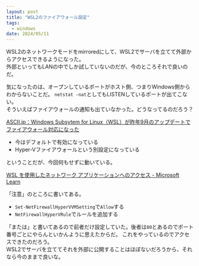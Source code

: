 ```yaml
---
layout: post
title: "WSL2のファイアウォール設定"
tags:
  - windows
date: 2024/05/11
---
```


WSL2のネットワークモードをmirroredにして、WSL2でサーバを立てて外部からアクセスできるようになった。  
外部といってもLANの中でしか試していないのだが、今のところそれで良いのだ。  

気になったのは、オープンしているポートがホスト側、つまりWindows側からわからないことだ。
`netstat -nat`としてもLISTENしているポートが出てこない。  
そういえばファイアウォールの通知も出ていなかった。どうなってるのだろう？

[ASCII.jp：Windows Subsytem for Linux（WSL）が昨年9月のアップデートでファイアウォール対応になった](https://ascii.jp/elem/000/004/179/4179292/)

* 今はデフォルトで有効になっている
* Hyper-Vファイアウォールという別設定になっている

ということだが、今回何もせずに動いている。

[WSL を使用したネットワーク アプリケーションへのアクセス - Microsoft Learn](https://learn.microsoft.com/ja-jp/windows/wsl/networking#mirrored-mode-networking)

「注意」のところに書いてある。

* `Set-NetFirewallHyperVVMSetting`で`Allow`する
* `NetFirewallHyperVRule`でルールを追加する

「または」と書いてあるので前者だけ設定していた。後者は`80`とあるのでポート番号ごとにやらんといかんように思えたからだ。
これをやっているのでアクセスできたのだろう。  
WSL2でサーバを立ててそれを外部に公開することはほぼないだろうから、それなら今のままで良いな。
